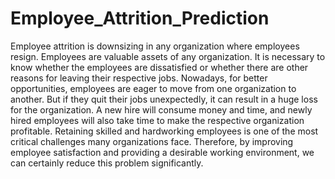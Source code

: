 # Employee_Attrition_Prediction
Employee attrition is downsizing in any organization where employees resign. Employees are valuable assets of any organization. It is necessary to know whether the employees are dissatisfied or whether there are other reasons for leaving their respective jobs. Nowadays, for better opportunities, employees are eager to move from one organization to another. But if they quit their jobs unexpectedly, it can result in a huge loss for the organization. A new hire will consume money and time, and newly hired employees will also take time to make the respective organization profitable.  Retaining skilled and hardworking employees is one of the most critical challenges many organizations face. Therefore, by improving employee satisfaction and providing a desirable working environment, we can certainly reduce this problem significantly.

